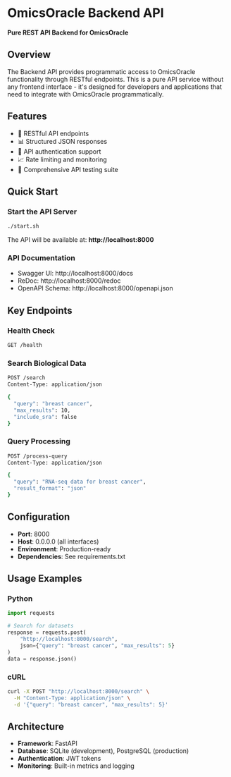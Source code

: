 # OmicsOracle Backend API

**Pure REST API Backend for OmicsOracle**

## Overview
The Backend API provides programmatic access to OmicsOracle functionality through RESTful endpoints. This is a pure API service without any frontend interface - it's designed for developers and applications that need to integrate with OmicsOracle programmatically.

## Features
- 🔌 RESTful API endpoints
- 📊 Structured JSON responses
- 🔐 API authentication support
- 📈 Rate limiting and monitoring
- 🧪 Comprehensive API testing suite

## Quick Start

### Start the API Server
```bash
./start.sh
```

The API will be available at: **http://localhost:8000**

### API Documentation
- Swagger UI: http://localhost:8000/docs
- ReDoc: http://localhost:8000/redoc
- OpenAPI Schema: http://localhost:8000/openapi.json

## Key Endpoints

### Health Check
```bash
GET /health
```

### Search Biological Data
```bash
POST /search
Content-Type: application/json

{
  "query": "breast cancer",
  "max_results": 10,
  "include_sra": false
}
```

### Query Processing
```bash
POST /process-query
Content-Type: application/json

{
  "query": "RNA-seq data for breast cancer",
  "result_format": "json"
}
```

## Configuration
- **Port**: 8000
- **Host**: 0.0.0.0 (all interfaces)
- **Environment**: Production-ready
- **Dependencies**: See requirements.txt

## Usage Examples

### Python
```python
import requests

# Search for datasets
response = requests.post(
    "http://localhost:8000/search",
    json={"query": "breast cancer", "max_results": 5}
)
data = response.json()
```

### cURL
```bash
curl -X POST "http://localhost:8000/search" \
  -H "Content-Type: application/json" \
  -d '{"query": "breast cancer", "max_results": 5}'
```

## Architecture
- **Framework**: FastAPI
- **Database**: SQLite (development), PostgreSQL (production)
- **Authentication**: JWT tokens
- **Monitoring**: Built-in metrics and logging
